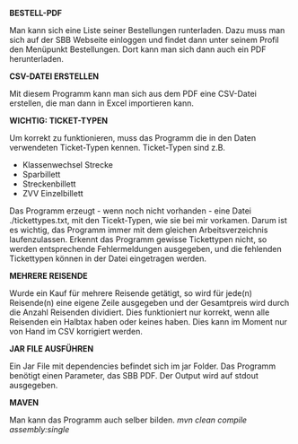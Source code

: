 **BESTELL-PDF**

Man kann sich eine Liste seiner Bestellungen runterladen. Dazu muss man sich auf der SBB Webseite einloggen und findet dann unter seinem Profil den Menüpunkt Bestellungen.
Dort kann man sich dann auch ein PDF herunterladen.

**CSV-DATEI ERSTELLEN**

Mit diesem Programm kann man sich aus dem PDF eine CSV-Datei erstellen, die man dann in Excel importieren kann.

**WICHTIG: TICKET-TYPEN**

Um korrekt zu funktionieren, muss das Programm die in den Daten verwendeten Ticket-Typen kennen. 
Ticket-Typen sind z.B.
- Klassenwechsel Strecke
- Sparbillett
- Streckenbillett
- ZVV Einzelbillett

Das Programm erzeugt - wenn noch nicht vorhanden - eine Datei ./tickettypes.txt, mit den Ticekt-Typen, wie sie bei mir vorkamen. Darum ist es wichtig, das Programm immer mit dem gleichen Arbeitsverzeichnis laufenzulassen.
Erkennt das Programm gewisse Tickettypen nicht, so werden entsprechende Fehlermeldungen ausgegeben, und die fehlenden Tickettypen können in der Datei eingetragen werden.

**MEHRERE REISENDE**

Wurde ein Kauf für mehrere Reisende getätigt, so wird für jede(n) Reisende(n) eine eigene Zeile ausgegeben und der Gesamtpreis wird durch die Anzahl Reisenden dividiert. Dies funktioniert nur korrekt, wenn alle Reisenden ein Halbtax haben oder keines haben. Dies kann im Moment nur von Hand im CSV korrigiert werden.

**JAR FILE AUSFÜHREN**

Ein Jar File mit dependencies befindet sich im jar Folder. Das Programm benötigt einen Parameter, das SBB PDF. Der Output wird auf stdout ausgegeben.

**MAVEN**

Man kann das Programm auch selber bilden.
_mvn clean compile assembly:single_
